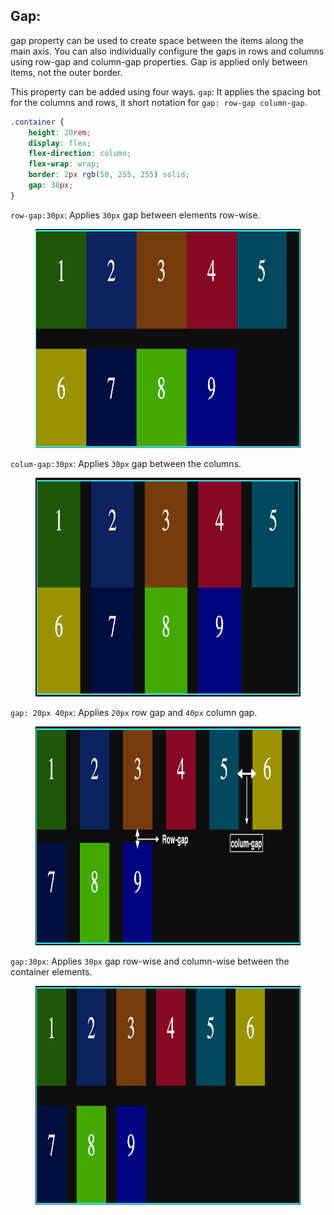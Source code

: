 ## Gap:

gap property can be used to create space between the items along the main axis. You can also individually configure the gaps in rows and columns using row-gap and column-gap properties.
Gap is applied only between items, not the outer border.

This property can be added using four ways.
`gap`: It applies the spacing bot for the columns and rows, it short notation for `gap: row-gap column-gap`.

```css
.container {
	height: 20rem;
	display: flex;
	flex-direction: column;
	flex-wrap: wrap;
	border: 2px rgb(50, 255, 255) solid;
	gap: 30px;
}
```

`row-gap:30px`: Applies `30px` gap between elements row-wise.

<figure>
<img src="../assets/gap/row.png" alt="gaps between the rows" height="350" width="820" />
</figure>

`colum-gap:30px`: Applies `30px` gap between the columns.

<figure>
<img src="../assets/gap/column.png" alt="gaps between the rows" height="350" width="820" />
</figure>

`gap: 20px 40px`: Applies `20px` row gap and `40px` column gap.

<figure>
<img src="../assets/gap/gap-both.png" alt="gaps between the rows and columns" height="350" width="820" />
</figure>
 
`gap:30px`: Applies `30px` gap row-wise and column-wise between the container elements.

<figure>
<img src="../assets/gap/gap.png" alt="gaps applied to rows and columns" height="350" width="820" />
</figure>
